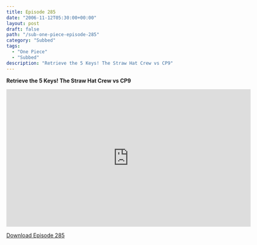```yaml
---
title: Episode 285
date: "2006-11-12T05:30:00+00:00"
layout: post
draft: false
path: "/sub-one-piece-episode-285"
category: "Subbed"
tags:
  - "One Piece"
  - "Subbed"
description: "Retrieve the 5 Keys! The Straw Hat Crew vs CP9"
---
```


**Retrieve the 5 Keys! The Straw Hat Crew vs CP9**

<iframe width="640" height="360" src="https://www.rapidvideo.com/e/FXQHQ3ZUFA" frameborder="0" marginwidth=0 marginheight=0 scrolling=no allowfullscreen></iframe>

<a href="http://ouo.io/qs/eCodkFEQ?s=https://rapidvid.to/d/https://www.rapidvideo.com/e/FXQHQ3ZUFA">Download Episode 285</a>
